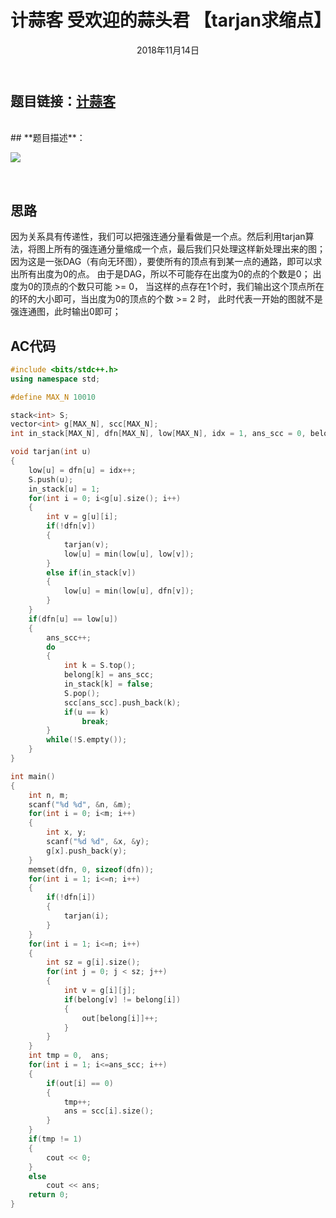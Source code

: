 ﻿---
title:  计蒜客 受欢迎的蒜头君 【tarjan求缩点】
date: 2018年11月14日
tags: 
    - tarjan
categories: 练习
---
## **题目链接**：[计蒜客][1]
</br>
## **题目描述**：

![](/image/计蒜客-受欢迎的蒜头.png)

<escape><!-- more --></escape>

</br>

## **思路**
因为关系具有传递性，我们可以把强连通分量看做是一个点。然后利用tarjan算法，将图上所有的强连通分量缩成一个点，最后我们只处理这样新处理出来的图；因为这是一张DAG（有向无环图），要使所有的顶点有到某一点的通路，即可以求出所有出度为0的点。 由于是DAG，所以不可能存在出度为0的点的个数是0；
出度为0的顶点的个数只可能 >= 0， 当这样的点存在1个时，我们输出这个顶点所在的环的大小即可，当出度为0的顶点的个数 >= 2 时， 此时代表一开始的图就不是强连通图，此时输出0即可；
  
##  **AC代码** 
``` c++
#include <bits/stdc++.h>
using namespace std;

#define MAX_N 10010

stack<int> S;
vector<int> g[MAX_N], scc[MAX_N];
int in_stack[MAX_N], dfn[MAX_N], low[MAX_N], idx = 1, ans_scc = 0, belong[MAX_N], out[MAX_N];

void tarjan(int u)
{
    low[u] = dfn[u] = idx++;
    S.push(u);
    in_stack[u] = 1;
    for(int i = 0; i<g[u].size(); i++)
    {
        int v = g[u][i];
        if(!dfn[v])
        {
            tarjan(v);
            low[u] = min(low[u], low[v]);
        }
        else if(in_stack[v])
        {
            low[u] = min(low[u], dfn[v]);
        }
    }
    if(dfn[u] == low[u])
    {
        ans_scc++;
        do
        {
            int k = S.top();
            belong[k] = ans_scc;
            in_stack[k] = false;
            S.pop();
            scc[ans_scc].push_back(k);
            if(u == k)
                break;
        }
        while(!S.empty());
    }
}

int main()
{
    int n, m;
    scanf("%d %d", &n, &m);
    for(int i = 0; i<m; i++)
    {
        int x, y;
        scanf("%d %d", &x, &y);
        g[x].push_back(y);
    }
    memset(dfn, 0, sizeof(dfn));
    for(int i = 1; i<=n; i++)
    {
        if(!dfn[i])
        {
            tarjan(i);
        }
    }
    for(int i = 1; i<=n; i++)
    {
        int sz = g[i].size();
        for(int j = 0; j < sz; j++)
        {
            int v = g[i][j];
            if(belong[v] != belong[i])
            {
                out[belong[i]]++;
            }
        }
    }
    int tmp = 0,  ans;
    for(int i = 1; i<=ans_scc; i++)
    {
        if(out[i] == 0)
        {
            tmp++;
            ans = scc[i].size();
        }
    }
    if(tmp != 1)
    {
        cout << 0;
    }
    else
        cout << ans;
    return 0;
}


```


  [1]: https://www.jisuanke.com/course/740/37828